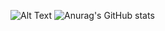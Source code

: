 ![Alt Text](https://media.discordapp.net/attachments/860971106961719356/929376012742049882/tuxel.gif)
![Anurag's GitHub stats](https://github-readme-stats.vercel.app/api?username=danglock&show_icons=true&theme=radical)

